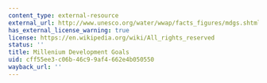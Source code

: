 ```yaml
---
content_type: external-resource
external_url: http://www.unesco.org/water/wwap/facts_figures/mdgs.shtml
has_external_license_warning: true
license: https://en.wikipedia.org/wiki/All_rights_reserved
status: ''
title: Millenium Development Goals
uid: cff55ee3-c06b-46c9-9af4-662e4b050550
wayback_url: ''
---
```

